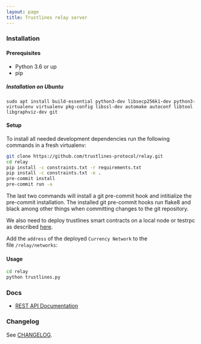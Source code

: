 ```yaml
---
layout: page
title: Trustlines relay server
---
```


### [](#installation)Installation

#### [](#prerequisites)Prerequisites

-   Python 3.6 or up
-   pip

##### [](#installation-on-ubuntu)Installation on Ubuntu

`sudo apt install build-essential python3-dev libsecp256k1-dev python3-virtualenv virtualenv pkg-config libssl-dev automake autoconf libtool libgraphviz-dev git`

#### [](#setup)Setup

To install all needed development dependencies run the following commands in a fresh virtualenv:

```bash
git clone https://github.com/trustlines-protocol/relay.git
cd relay
pip install -c constraints.txt -r requirements.txt
pip install -c constraints.txt -e .
pre-commit install
pre-commit run -a
```

The last two commands will install a git pre-commit hook and intitialize the pre-commit installation. The installed git pre-commit hooks run flake8 and black among other things when committing changes to the git repository.

We also need to deploy trustlines smart contracts on a local node or testrpc as described [here](https://github.com/trustlines-protocol/contracts).

Add the `address` of the deployed `Currency Network` to the file `/relay/networks`:

#### [](#usage)Usage

```bash
cd relay
python trustlines.py
```

### [](#docs)Docs

-   [REST API Documentation](relay-api.html)

### [](#change-log)Changelog

See [CHANGELOG](https://github.com/trustlines-protocol/relay/blob/develop/CHANGELOG.rst).
